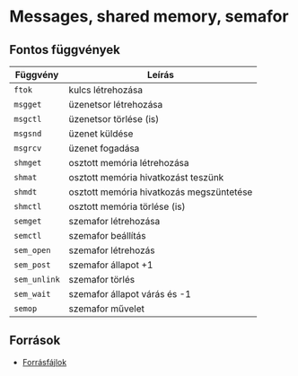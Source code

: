 # Messages, shared memory, semafor

## Fontos függvények
|   	Függvény    | 																Leírás	                                |
| --------------- | ----------------------------------------------------------------------- |
|```ftok```       | kulcs létrehozása                                                       |
|```msgget```     | üzenetsor létrehozása                                                   |
|```msgctl```     | üzenetsor törlése (is)                                                  |
|```msgsnd```     | üzenet küldése                                                          |
|```msgrcv```     | üzenet fogadása                                                         |
|```shmget```     | osztott memória létrehozása                                             |
|```shmat```      | osztott memória hivatkozást teszünk                                     |
|```shmdt```      | osztott memória hivatkozás megszüntetése                                |
|```shmctl```     | osztott memória törlése (is)                                            |
|```semget```     | szemafor létrehozása                                                    |
|```semctl```     | szemafor beállítás                                                      |
|```sem_open```   | szemafor létrehozás                                                     |
|```sem_post```   | szemafor állapot +1                                                     |
|```sem_unlink``` | szemafor törlés                                                         |
|```sem_wait```   | szemafor állapot várás és -1                                            |
|```semop```      | szemafor művelet                                                        |

## Források
- [Forrásfájlok](https://ikelte.sharepoint.com/:f:/s/2022232Opercisrendszerek12.csoport-BendeImre/EhQqdrVWsnZHrOqMD8CBfvwBnlpq9C8oaCjBnYBGsUK5lg?e=OSruEu)
